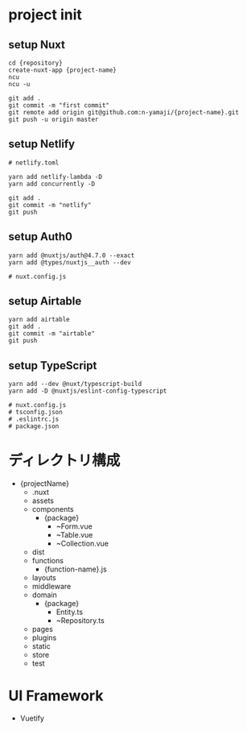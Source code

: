 # project init
## setup Nuxt
```
cd {repository}
create-nuxt-app {project-name}
ncu
ncu -u

git add .
git commit -m "first commit"
git remote add origin git@github.com:n-yamaji/{project-name}.git
git push -u origin master
```

## setup Netlify
```
# netlify.toml

yarn add netlify-lambda -D
yarn add concurrently -D

git add .
git commit -m "netlify"
git push
```

## setup Auth0
```
yarn add @nuxtjs/auth@4.7.0 --exact
yarn add @types/nuxtjs__auth --dev

# nuxt.config.js
```

## setup Airtable
```
yarn add airtable
git add .
git commit -m "airtable"
git push
```

## setup TypeScript
```
yarn add --dev @nuxt/typescript-build
yarn add -D @nuxtjs/eslint-config-typescript

# nuxt.config.js
# tsconfig.json
# .eslintrc.js
# package.json
```

# ディレクトリ構成
- {projectName}
  - .nuxt
  - assets
  - components
    - {package}
      - ~Form.vue
      - ~Table.vue
      - ~Collection.vue
  - dist
  - functions
    - {function-name}.js
  - layouts
  - middleware
  - domain
    - {package}
      - Entity.ts
      - ~Repository.ts
  - pages
  - plugins
  - static
  - store
  - test

# UI Framework
- Vuetify